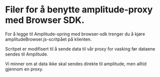 # Filer for å benytte amplitude-proxy med Browser SDK.

For å legge til Amplitude-spring med browser-sdk trenger du å kjøre amplitudeBrowser.js-scritpået på klienten.

Scritpet er modifisert til å sende data til vår proxy for vasking før dataene sendes til Amplitude. 

Vi minner om at data ikke skal sendes direkte til amplitude, men alltid gjennom en proxy. 
